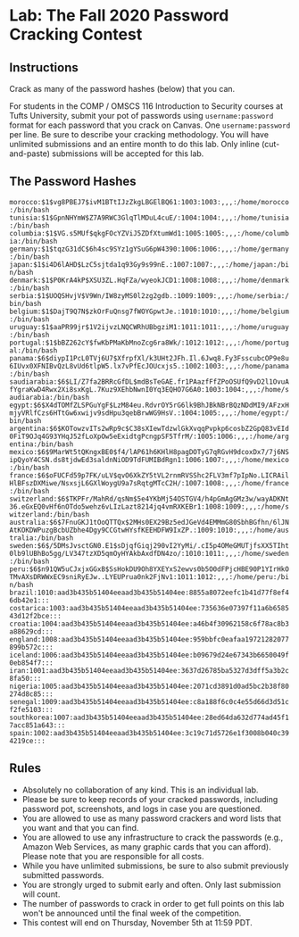 # Lab: The Fall 2020 Password Cracking Contest

## Instructions

Crack as many of the password hashes (below) that you can.

For students in the COMP / OMSCS 116 Introduction to Security courses at Tufts University, submit your pot of passwords using `username:password` format for each password that you crack on Canvas.  One `username:password` per line.  Be sure to describe your cracking methodology.  You will have unlimited submissions and an entire month to do this lab.  Only inline (cut-and-paste) submissions will be accepted for this lab.

## The Password Hashes

`morocco:$1$vg8PBEJ7$ivM1BTtIJzZkgLBGElBQ61:1003:1003:,,,:/home/morocco:/bin/bash
tunisia:$1$GpnNHYmW$Z7A9RWC3GlqTlMDuL4cuE/:1004:1004:,,,:/home/tunisia:/bin/bash
columbia:$1$VG.s5MUf$qkgFOcYZViJ5ZDfXtumWd1:1005:1005:,,,:/home/columbia:/bin/bash
germany:$1$tqzG31dC$6h4sc9SYz1gYSuG6pW4390:1006:1006:,,,:/home/germany:/bin/bash
japan:$1$i4D6lAHD$LzC5sjtda1q93Gy9s99nE.:1007:1007:,,,:/home/japan:/bin/bash
denmark:$1$P0KrA4kP$XSU3ZL.HqFZa/wyeokJCD1:1008:1008:,,,:/home/denmark:/bin/bash
serbia:$1$UOQSHvjV$V9Wn/IW8zyMS0l2zg2gdb.:1009:1009:,,,:/home/serbia:/bin/bash
belgium:$1$DajT9Q7N$zkOrFuQnsg7fWOYGpwtJe.:1010:1010:,,,:/home/belgium:/bin/bash
uruguay:$1$aaPR99jr$1V2ijvzLNQCWRhUBbgziM1:1011:1011:,,,:/home/uruguay:/bin/bash
portugal:$1$bBZ262cY$fwKbPMaKbMnoZcg6ra8Wk/:1012:1012:,,,:/home/portugal:/bin/bash
panama:$6$diypI1PcL0TVj6U7$XfrpfXl/k3UHt2JFh.Il.6Jwq8.Fy3FsscubcOP9e8u6IUvx0XFNIBvQzL8vUd6tlpW5.lx7vPfEcJOUcxjs5.:1002:1003:,,,:/home/panama:/bin/bash
saudiarabia:$6$LI/Z7fa2BRRcGfDL$mdBsTeGAE.fr1PAazfFfZPoOSUfQ9vD2l1OvuAfYgraKwD4Rwx2Xi8sxKgL.7Kuz9XEhbNwnI0Yq3EQHO7G6A0:1003:1004:,,,:/home/saudiarabia:/bin/bash
egypt:$6$X4dTOMfZLSPGuYgF$LzM84eu.RdvrOY5rG6lk9BhJBkNBrBQzNDdMI9/AFzxHmjyVRlfCzs6HTtGw6xwijv9sdHpu3qebBrwWG9HsV.:1004:1005:,,,:/home/egypt:/bin/bash
argentina:$6$KOTowzvITs2wRp9c$C38sXIewTdzwlGkXvqqPvpkp6cosbZ2GpQ83vEId0FiT9OJq4G93YHqJ52fLoXpOw5eExidtgPcngpSF5TfrM/:1005:1006:,,,:/home/argentina:/bin/bash
mexico:$6$9MarWt5tQKngxBE0$f4/lAP61h6KHlH8pagDOTyG7qRGvH9dcoxDx7/7j6NSipQyoY4CSN.ds8tjdwEd3saldnNiOD9TdFUMIBdRgn1:1006:1007:,,,:/home/mexico:/bin/bash
france:$6$oFUCFd59p7FK/uLV$qvO6XkZY5tVL2rnmRVSShc2FLV3mf7pIpNo.LICRAilHlBFszDXMiwe/NsxsjL6GXlWoygU9a7sRqtgMTcC2H/:1007:1008:,,,:/home/france:/bin/bash
switzerland:$6$TKPFr/MahRd/qsNm$5e4YKbMj54OSTGV4/h4pGmAgGMz3w/wayADKNt36.eGxEQ0vHf6nOTdo5wehz6vLIzLazt8214jq4vmRXKEBr1:1008:1009:,,,:/home/switzerland:/bin/bash
australia:$6$7FnuGKJ1tOoQTTQx$2MHs0EX29Bz5edJGeVd4EMMmG80SbhBGfhn/6lJNAtKOKDWPuzgBcbUZbhe4Dgy9CCGtwHYsfKEEHDFW9IxZP.:1009:1010:,,,:/home/australia:/bin/bash
sweden:$6$/5DMsJvsctGN0.E1$sDjqfGiqj290vI2YyMi/.cI5p4OMeGMUTjfsXX5TIht0lb9lUBhBo5gg/LV347tzXD5qmOyHYAkbAxdfDN4zo/:1010:1011:,,,:/home/sweden:/bin/bash
peru:$6$n91QW5uCJxjxGGxB$SsHokDU9Oh8YXEYxS2ewvs0b5O0dFPjcHBE90P1YIrHkOTMvAXsDRWWxEC9sniRyEJw..LYEUPrua0nk2FjNv1:1011:1012:,,,:/home/peru:/bin/bash
brazil:1010:aad3b435b51404eeaad3b435b51404ee:8855a8072eefc1b41d77f8ef46db42e1:::
costarica:1003:aad3b435b51404eeaad3b435b51404ee:735636e07397f11a6b658543d12f2bce:::
croatia:1004:aad3b435b51404eeaad3b435b51404ee:a46b4f30962158c6f78ac8b3a88629cd:::
england:1008:aad3b435b51404eeaad3b435b51404ee:959bbfc0eafaa19721282077899b572c:::
iceland:1006:aad3b435b51404eeaad3b435b51404ee:b09679d24e67343b6650049f0eb854f7:::
iran:1001:aad3b435b51404eeaad3b435b51404ee:3637d26785ba5327d3dff5a3b2c8fa50:::
nigeria:1005:aad3b435b51404eeaad3b435b51404ee:2071cd3891d0ad5bc2b38f80274d8c85:::
senegal:1009:aad3b435b51404eeaad3b435b51404ee:c8a188f6c0c4e55d66d3d51cf2fe5103:::
southkorea:1007:aad3b435b51404eeaad3b435b51404ee:28ed64da632d774ad45f17acc851a643:::
spain:1002:aad3b435b51404eeaad3b435b51404ee:3c19c71d5726e1f3008b040c394219ce:::`

## Rules

* Absolutely no collaboration of any kind.  This is an individual lab.
* Please be sure to keep records of your cracked passwords, including password pot, screenshots, and logs in case you are questioned.
* You are allowed to use as many password crackers and word lists that you want and that you can find.
* You are allowed to use any infrastructure to crack the passwords (e.g., Amazon Web Services, as many graphic cards that you can afford). Please note that you are responsible for all costs.
* While you have unlimited submissions, be sure to also submit previously submitted passwords.
* You are strongly urged to submit early and often. Only last submission will count.
* The number of passwords to crack in order to get full points on this lab won't be announced until the final week of the competition.
* This contest will end on Thursday, November 5th at 11:59 PDT.
